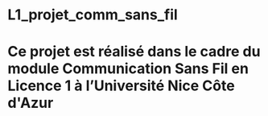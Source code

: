 # L1_projet_comm_sans_fil
# Ce projet est réalisé dans le cadre du module Communication Sans Fil en Licence 1 à l’Université Nice Côte d'Azur

